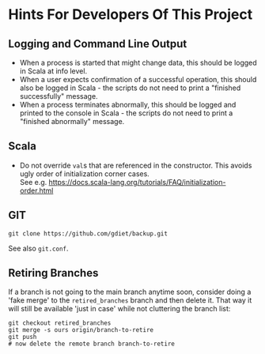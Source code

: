 # Hints For Developers Of This Project

## Logging and Command Line Output

- When a process is started that might change data, this should be logged in Scala at info level.
- When a user expects confirmation of a successful operation, this should also be logged in Scala - the scripts do not need to print a "finished successfully" message.
- When a process terminates abnormally, this should be logged and printed to the console in Scala - the scripts do not need to print a "finished abnormally" message.

## Scala

* Do not override `val`s that are referenced in the constructor. This avoids ugly order of initialization corner cases.
  <br>See e.g. https://docs.scala-lang.org/tutorials/FAQ/initialization-order.html

## GIT

```
git clone https://github.com/gdiet/backup.git
```
See also `git.conf`.

## Retiring Branches

If a branch is not going to the main branch anytime soon, consider doing a 'fake merge' to the `retired_branches` branch and then delete it. That way it will still be available 'just in case' while not cluttering the branch list:

    git checkout retired_branches
    git merge -s ours origin/branch-to-retire
    git push
    # now delete the remote branch branch-to-retire
